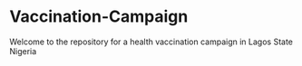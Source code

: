 # Vaccination-Campaign
Welcome to the repository for a health vaccination campaign in Lagos State Nigeria
